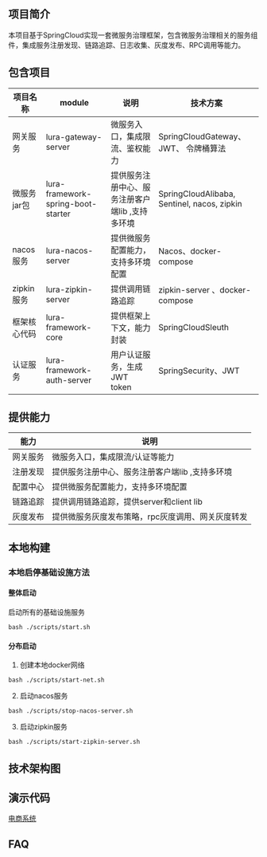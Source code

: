 ## 项目简介
本项目基于SpringCloud实现一套微服务治理框架，包含微服务治理相关的服务组件，集成服务注册发现、链路追踪、日志收集、灰度发布、RPC调用等能力。
## 包含项目
| 项目名称|module| 说明| 技术方案|
|--- |--- | --- | --- |
| 网关服务 |lura-gateway-server| 微服务入口，集成限流、鉴权能力| SpringCloudGateway、 JWT、 令牌桶算法|
|微服务jar包|lura-framework-spring-boot-starter | 提供服务注册中心、服务注册客户端lib ,支持多环境| SpringCloudAlibaba, Sentinel, nacos, zipkin | 
|nacos服务 |lura-nacos-server| 提供微服务配置能力，支持多环境配置|Nacos、docker-compose
| zipkin服务|lura-zipkin-server |提供调用链路追踪| zipkin-server 、docker-compose
|框架核心代码|lura-framework-core | 提供框架上下文，能力封装 | SpringCloudSleuth| 
|认证服务|lura-framework-auth-server|用户认证服务，生成JWT token|SpringSecurity、JWT|

## 提供能力
| 能力| 说明| 
|--- | --- | 
| 网关服务| 微服务入口，集成限流/认证等能力|
|注册发现 | 提供服务注册中心、服务注册客户端lib ,支持多环境|
|配置中心 | 提供微服务配置能力，支持多环境配置|
| 链路追踪| 提供调用链路追踪，提供server和client lib| 
| 灰度发布 | 提供微服务灰度发布策略，rpc灰度调用、网关灰度转发|


## 本地构建
### 本地启停基础设施方法
#### 整体启动
启动所有的基础设施服务
```shell
bash ./scripts/start.sh
```

#### 分布启动
1. 创建本地docker网络
```shell
bash ./scripts/start-net.sh
```
2. 启动nacos服务
```shell
bash ./scripts/stop-nacos-server.sh
```
3. 启动zipkin服务
```shell
bash ./scripts/start-zipkin-server.sh
```

## 技术架构图

## 演示代码
[电商系统](https://github.com/demonran/lura-framework-examples)

## FAQ
